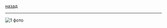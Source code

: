 [назад](../terver.md)
***
![1 фото](https://github.com/user-attachments/assets/318b2ec3-0775-49a6-bc57-436af2ecb3ea)
